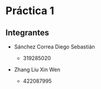 # Práctica 1
## Integrantes
- Sánchez Correa Diego Sebastián
  - 319285020

- Zhang Liu Xin Wen
  - 422087995